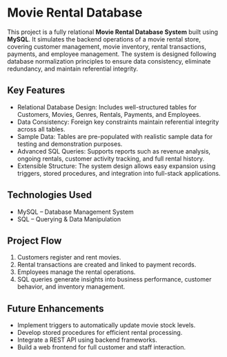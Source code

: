 # Movie Rental Database

This project is a fully relational **Movie Rental Database System** built using **MySQL**. It simulates the backend operations of a movie rental store, covering customer management, movie inventory, rental transactions, payments, and employee management. The system is designed following database normalization principles to ensure data consistency, eliminate redundancy, and maintain referential integrity.

## Key Features

- Relational Database Design: Includes well-structured tables for Customers, Movies, Genres, Rentals, Payments, and Employees.
- Data Consistency: Foreign key constraints maintain referential integrity across all tables.
- Sample Data: Tables are pre-populated with realistic sample data for testing and demonstration purposes.
- Advanced SQL Queries: Supports reports such as revenue analysis, ongoing rentals, customer activity tracking, and full rental history.
- Extensible Structure: The system design allows easy expansion using triggers, stored procedures, and integration into full-stack applications.

## Technologies Used

- MySQL – Database Management System
- SQL – Querying & Data Manipulation

## Project Flow

1. Customers register and rent movies.
2. Rental transactions are created and linked to payment records.
3. Employees manage the rental operations.
4. SQL queries generate insights into business performance, customer behavior, and inventory management.

## Future Enhancements

- Implement triggers to automatically update movie stock levels.
- Develop stored procedures for efficient rental processing.
- Integrate a REST API using backend frameworks.
- Build a web frontend for full customer and staff interaction.
